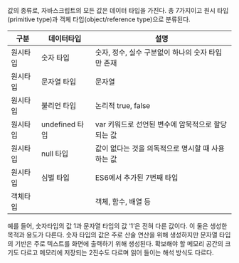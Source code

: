 값의 종류로, 자바스크립트의 모든 값은 데이터 타입을 가진다. 총 7가지이고 원시 타입(primitive type)과 객체 타입(object/reference type)으로 분류된다.

| 구분 | 데이터타입 | 설명 |
| --- | --- | --- |
| 원시타입 | 숫자 타입 | 숫자, 정수, 실수 구분없이 하나의 숫자 타입만 존재 |
| 원시타입 | 문자열 타입 | 문자열 |
| 원시타입 | 불리언 타입 | 논리적 true, false |
| 원시타입 | undefined 타입 | var 키워드로 선언된 변수에 암묵적으로 할당되는 값 |
| 원시타입 | null 타입 | 값이 없다는 것을 의독적으로 명시할 때 사용하는 값 |
| 원시타입 | 심벌 타입 | ES6에서 추가된 7번째 타입 |
| 객체타입 |  | 객체, 함수, 배열 등 |

예를 들어, 숫자타입의 값 1과 문자열 타입의 값 ‘1’은 전혀 다른 값이다. 이 둘은 생성한 목적과 용도가 다른다. 
숫자 타입의 값은 주로 산술 연산을 위해 생성하지만 문자열 타입의 기반은 주로 텍스트를 화면에 출력하기 위해 생성된다.
 확보해야 할 메모리 공간의 크기도 다르고 메모리에 저장되는 2진수도 다르며 읽어 들이는 해석 방식도 다르다.
